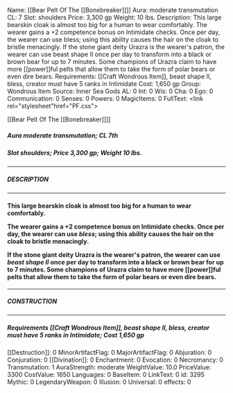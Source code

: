 Name: [[Bear Pelt Of The [[Bonebreaker]]]]
Aura: moderate transmutation
CL: 7
Slot: shoulders
Price: 3,300 gp
Weight: 10 lbs.
Description: This large bearskin cloak is almost too big for a human to wear comfortably. The wearer gains a +2 competence bonus on Intimidate checks. Once per day, the wearer can use bless; using this ability causes the hair on the cloak to bristle menacingly. If the stone giant deity Urazra is the wearer's patron, the wearer can use beast shape II once per day to transform into a black or brown bear for up to 7 minutes. Some champions of Urazra claim to have more [[power]]ful pelts that allow them to take the form of polar bears or even dire bears.
Requirements: [[Craft Wondrous Item]], beast shape II, bless, creator must have 5 ranks in Intimidate
Cost: 1,650 gp
Group: Wondrous Item
Source: Inner Sea Gods
AL: 0
Int: 0
Wis: 0
Cha: 0
Ego: 0
Communication: 0
Senses: 0
Powers: 0
MagicItems: 0
FullText: <link rel="stylesheet"href="PF.css"><div class="heading"><p class="alignleft">[[Bear Pelt Of The [[Bonebreaker]]]]</p><div style="clear: both;"></div></div><div><h5><b>Aura </b>moderate transmutation; <b>CL </b>7th</h5><h5><b>Slot </b>shoulders; <b>Price </b>3,300 gp; <b>Weight </b>10 lbs.</h5></div><hr/><div><h5><b>DESCRIPTION</b></h5></div><hr/><div><h4><p>This large bearskin cloak is almost too big for a human to wear comfortably.</p><p>The wearer gains a +2 competence bonus on Intimidate checks. Once per day, the wearer can use <i>bless</i>; using this ability causes the hair on the cloak to bristle menacingly.</p><p>If the stone giant deity Urazra is the wearer's patron, the wearer can use <i>beast shape II</i> once per day to transform into a black or brown bear for up to 7 minutes. Some champions of Urazra claim to have more [[power]]ful pelts that allow them to take the form of polar bears or even dire bears.</p></h4></div><hr/><div><h5><b>CONSTRUCTION</b></h5></div><hr/><div><h5><b>Requirements </b>[[Craft Wondrous Item]], <i>beast shape II</i>, <i>bless</i>, creator must have 5 ranks in Intimidate; <b>Cost </b>1,650 gp</h5></div>
[[Destruction]]: 0
MinorArtifactFlag: 0
MajorArtifactFlag: 0
Abjuration: 0
Conjuration: 0
[[Divination]]: 0
Enchantment: 0
Evocation: 0
Necromancy: 0
Transmutation: 1
AuraStrength: moderate
WeightValue: 10.0
PriceValue: 3300
CostValue: 1650
Languages: 0
BaseItem: 0
LinkText: 0
id: 3295
Mythic: 0
LegendaryWeapon: 0
Illusion: 0
Universal: 0
effects: 0
